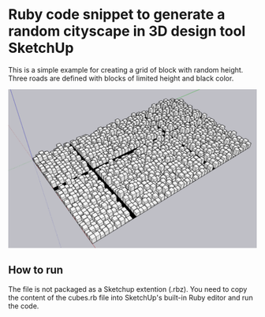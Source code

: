 # Ruby code snippet to generate a random cityscape in 3D design tool SketchUp

This is a simple example for creating a grid of block with random height. Three roads are defined with blocks of limited height and black color.

<img src="./screenshots/ex1.png" width="600">   

## How to run
The file is not packaged as a Sketchup extention (.rbz). You need to copy the content of the cubes.rb file into SketchUp's built-in Ruby editor and run the code.

